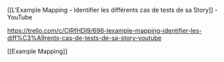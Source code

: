 [[L'Example Mapping - Identifier les différents cas de tests de sa Story]] - YouTube

https://trello.com/c/CIRfHDl9/696-lexample-mapping-identifier-les-diff%C3%A9rents-cas-de-tests-de-sa-story-youtube


[[Example Mapping]]